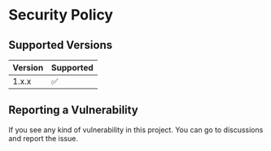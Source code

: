 # Security Policy

## Supported Versions


| Version | Supported          |
| ------- | ------------------ |
| 1.x.x   | :white_check_mark: |


## Reporting a Vulnerability

If you see any kind of vulnerability in this project. You can go to discussions and report the issue.
